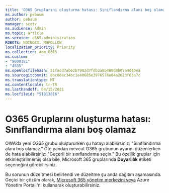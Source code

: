 ```yaml
---
title: 'O365 Gruplarını oluşturma hatası: Sınıflandırma alanı boş olamaz'
ms.author: pebaum
author: pebaum
manager: scotv
ms.audience: Admin
ms.topic: article
ms.service: o365-administration
ROBOTS: NOINDEX, NOFOLLOW
localization_priority: Priority
ms.collection: Adm_O365
ms.custom:
- "9000181"
- "4835"
ms.openlocfilehash: 51facd7ab62b7902d7fdb3a8b480d8b07a4d40ea
ms.sourcegitcommit: 8bc60ec34bc1e40685e3976576e04a2623f63a7c
ms.translationtype: MT
ms.contentlocale: tr-TR
ms.lasthandoff: 04/15/2021
ms.locfileid: "51813816"
---
```

# <a name="error-creating-o365-groups-the-classification-field-cant-be-empty"></a>O365 Gruplarını oluşturma hatası: Sınıflandırma alanı boş olamaz

OWA’da yeni O365 grubu oluştururken şu hatayı alabilirsiniz: "Sınıflandırma alanı boş olamaz."  Öte yandan mevcut O365 grubunun ayarını düzenlerken de hata alabilirsiniz: "Geçerli bir sınıflandırma seçin."   Bu özellik gruplar için etkinleştirilmemiş olsa bile, Microsoft 365 gruplarında **Duyarlılık** etiketi seçeneğini görebilirsiniz.

Bu sorunun düzeltmesi belirlendi ve düzeltme şu anda dağıtım aşamasında.  Geçici bir çözüm olarak, [Microsoft 365 yönetim merkezini veya](https://docs.microsoft.com/microsoft-365/admin/create-groups/create-groups?view=o365-worldwide) Azure Yönetim Portalı'ni kullanarak oluşturabilirsiniz.

